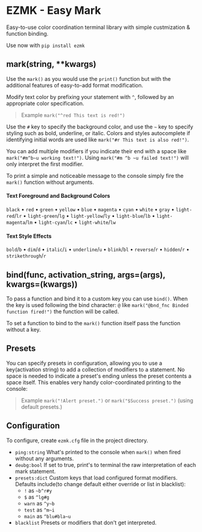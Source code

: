 # EZMK - Easy Mark
Easy-to-use color coordination terminal library with simple custmization & function binding.

Use now with `pip install ezmk`

## mark(string, **kwargs)
Use the `mark()` as you would use the `print()` function but with the additional features of easy-to-add format modification. 

Modify text color by prefixing your statement with `^`, followed by an appropriate color specification. 

> Example `mark("^red This text is red!")` 

Use the `#` key to specify the background color, and use the `~` key to specify styling such as bold, underline, or italic. Colors and styles autocomplete if identifying initial words are used like `mark("#r This text is also red!")`. 

You can add multiple modifiers if you indicate their end with a space like `mark("#m^b~u working text!")`. Using `mark("#m ^b ~u failed text!")` will only interpret the first modifier. 

To print a simple and noticeable message to the console simply fire the `mark()` function without arguments.

#### Text Foreground and Background Colors
`black` • `red` • `green` • `yellow` • `blue` • `magenta` • `cyan` • `white` • `gray` • `light-red`/`lr` • `light-green`/`lg` • `light-yellow`/`ly` • `light-blue`/`lb` • `light-magenta`/`lm` • `light-cyan`/`lc` • `light-white`/`lw`

#### Text Style Effects
`bold`/`b` • `dim`/`d` • `italic`/`i` • `underline`/`u` • `blink`/`bl` • `reverse`/`r` • `hidden`/`r` • `strikethrough`/`r`

## bind(func, activation_string, args=(args), kwargs=(kwargs))

To pass a function and bind it to a custom key you can use `bind()`. When the key is used following the bind character: `@` like `mark("@bnd_fnc Binded function fired!")` the function will be called. 

To set a function to bind to the `mark()` function itself pass the function without a key.

## Presets
You can specify presets in configuration, allowing you to use a key(activation string) to add a collection of modifiers to a statement. No space is needed to indicate a preset's ending unless the preset contents a space itself. This enables very handy color-coordinated printing to the console:

> Example `mark("!Alert preset.")` or `mark("$Success preset.")` (using default presets.)

## Configuration
To configure, create `ezmk.cfg` file in the project directory. 

- `ping:string` What's printed to the console when `mark()` when fired without any arguments.
- `deubg:bool` If set to true, print's to terminal the raw interpretation of each mark statement.
- `presets:dict` Custom keys that load configured format modifiers. Defaults include(to change default either override or list in blacklist):
    - `!` as `~b^r#y`
    - `$` as `^lg#g`
    - `warn` as `^y~b`
    - `test` as `^m~i`
    - `main` as `^blu#bla~u`
- `blacklist` Presets or modifiers that don't get interpreted.

